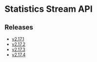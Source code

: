 # Statistics Stream API

## Releases

- [v2.17.1](https://TechSysApi.github.io/statistics-stream-api-dist/v2.17.1/ui/?url=../complete-api.yaml)
- [v2.17.2](https://TechSysApi.github.io/statistics-stream-api-dist/v2.17.2/ui/?url=../complete-api.yaml)
- [v2.17.3](https://TechSysApi.github.io/statistics-stream-api-dist/v2.17.3/ui/?url=../complete-api.yaml)
- [v2.17.4](https://TechSysApi.github.io/statistics-stream-api-dist/v2.17.4/ui/?url=../complete-api.yaml)
